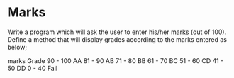 # Marks
Write a program which will ask the user to enter his/her marks (out of 100). Define a method that will display grades according to the marks entered as below;

marks         Grade
90 - 100      AA
81 - 90       AB
71 - 80       BB
61 - 70       BC
51 - 60       CD
41 - 50       DD
0 -  40       Fail


